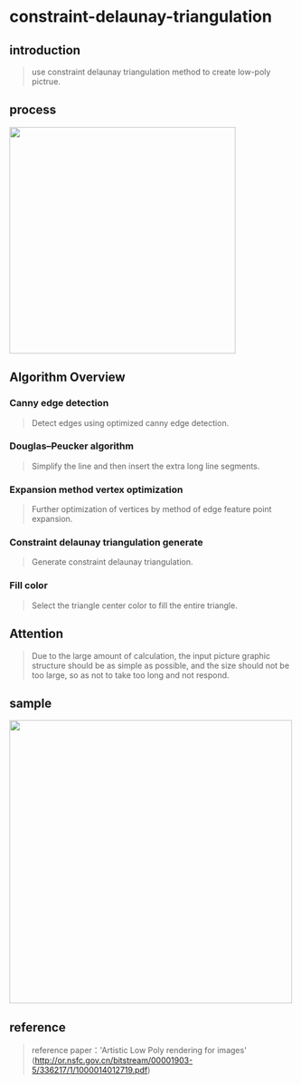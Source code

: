 # constraint-delaunay-triangulation
## introduction
>use constraint delaunay triangulation method to create low-poly pictrue.<br>
## process
<img src="https://github.com/Tiantian-kaixin/constraint-delaunay-triangulation.js/raw/master/sample/progress.png" width="400" /><br>
## Algorithm Overview
### Canny edge detection
>Detect edges using optimized canny edge detection.<br>
### Douglas–Peucker algorithm
>Simplify the line and then insert the extra long line segments.<br>
### Expansion method vertex optimization
>Further optimization of vertices by method of edge feature point expansion.<br>
### Constraint delaunay triangulation generate
>Generate constraint delaunay triangulation.<br>
### Fill color
>Select the triangle center color to fill the entire triangle.<br>
## Attention
>Due to the large amount of calculation, the input picture graphic structure should be as simple as possible, and the size should not be too large, so as not to take too long and not respond.<br>
## sample
<img src="https://github.com/Tiantian-kaixin/constraint-delaunay-triangulation.js/raw/master/sample/result.png" width="500" /><br>
## reference
>reference paper：'Artistic Low Poly rendering for images'<br>
>(http://or.nsfc.gov.cn/bitstream/00001903-5/336217/1/1000014012719.pdf)
